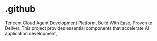 # .github
Tencent Cloud Agent Development Platform, Build With Ease, Proven to Deliver. This project provides essential components that accelerate AI application development,

